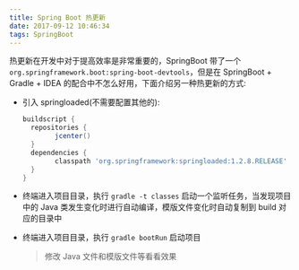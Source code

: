 ```yaml
---
title: Spring Boot 热更新
date: 2017-09-12 10:46:34
tags: SpringBoot
---
```


热更新在开发中对于提高效率是非常重要的，SpringBoot 带了一个 `org.springframework.boot:spring-boot-devtools`，但是在 SpringBoot + Gradle + IDEA 的配合中不怎么好用，下面介绍另一种热更新的方式:

* 引入 springloaded(不需要配置其他的):

  ```groovy
  buildscript {
  	repositories {
          jcenter()
  	}
  	dependencies {
          classpath 'org.springframework:springloaded:1.2.8.RELEASE'
  	}
  }
  ```

* 终端进入项目目录，执行 `gradle -t classes` 启动一个监听任务，当发现项目中的 Java 类发生变化时进行自动编译，模版文件变化时自动复制到 build 对应的目录中

* 终端进入项目目录，执行 `gradle bootRun` 启动项目

  > 修改 Java 文件和模版文件等看看效果

